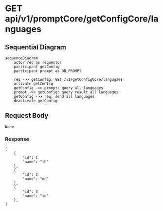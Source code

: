 # GET api/v1/promptCore/getConfigCore/languages

## Sequential Diagram

```mermaid
sequenceDiagram
    actor req as requestor
    participant getConfig
    participant prompt as DB_PROMPT

    req ->> getConfig: GET /v1/getConfigCore/langugaes
    activate getConfig
    getConfig ->> prompt: query all languages
    prompt ->> getConfig: query result all languages
    getConfig ->> req: send all languages
    deactivate getConfig
```
## Request Body
`None`

### Response
```
[
    {
        "id": 1
        "name": "th"
    },
    {
        "id": 2
        "name": "en"
    },
    {
        "id": 3
        "name": "id"
    },
]
```
